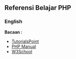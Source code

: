 ## **Referensi Belajar PHP**
### English
**Bacaan :**
 - [TutorialsPoint](https://www.tutorialspoint.com/php/)
 - [PHP Manual](http://php.net/manual/en/)
 - [W3School](https://www.w3schools.com/php)
